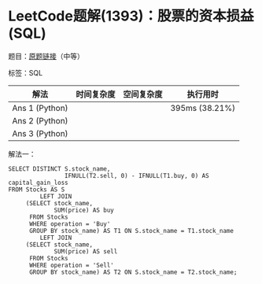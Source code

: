 # LeetCode题解(1393)：股票的资本损益(SQL)

题目：[原题链接](https://leetcode-cn.com/problems/capital-gainloss/)（中等）

标签：SQL

| 解法           | 时间复杂度 | 空间复杂度 | 执行用时       |
| -------------- | ---------- | ---------- | -------------- |
| Ans 1 (Python) |            |            | 395ms (38.21%) |
| Ans 2 (Python) |            |            |                |
| Ans 3 (Python) |            |            |                |

解法一：

```mysql
SELECT DISTINCT S.stock_name,
                IFNULL(T2.sell, 0) - IFNULL(T1.buy, 0) AS capital_gain_loss
FROM Stocks AS S
         LEFT JOIN
     (SELECT stock_name,
             SUM(price) AS buy
      FROM Stocks
      WHERE operation = 'Buy'
      GROUP BY stock_name) AS T1 ON S.stock_name = T1.stock_name
         LEFT JOIN
     (SELECT stock_name,
             SUM(price) AS sell
      FROM Stocks
      WHERE operation = 'Sell'
      GROUP BY stock_name) AS T2 ON S.stock_name = T2.stock_name;
```